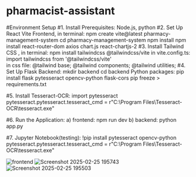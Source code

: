 ﻿# pharmacist-assistant
#Environment Setup
#1. Install Prerequisites: Node.js, python
#2. Set Up React Vite Frontend, in terminal: npm create vite@latest pharmacy-management-system
                                           cd pharmacy-management-system
                                           npm install
                                           npm install react-router-dom axios chart.js react-chartjs-2
#3. Install Tailwind CSS , in terminal: npm install tailwindcss @tailwindcss/vite
                           in vite.config.ts: import tailwindcss from '@tailwindcss/vite'             
                           in css file: @tailwind base;
                                        @tailwind components;
                                        @tailwind utilities;
#4. Set Up Flask Backend: mkdir backend
                        cd backend
                        Python packages: pip install flask pytesseract opencv-python flask-cors
                   pip freeze > requirements.txt

#5. Install Tesseract-OCR: import pytesseract
                           pytesseract.pytesseract.tesseract_cmd = r"C:\Program Files\Tesseract-OCR\tesseract.exe" 

#6. Run the Application: a) frontend: npm run dev
                         b) backend:  python app.py

#7. Jupyter Notebook(testing): !pip install pytesseract opencv-python
                            pytesseract.pytesseract.tesseract_cmd = r"C:\Program Files\Tesseract-OCR\tesseract.exe"




   
![frontend](https://github.com/user-attachments/assets/6464cf3c-08dd-4f36-80cd-394c7fda0c56)
![Screenshot 2025-02-25 195743](https://github.com/user-attachments/assets/b1d499ab-e9b5-48c6-b442-98640e893fde)
![Screenshot 2025-02-25 195503](https://github.com/user-attachments/assets/4a9647b8-5c3b-4a3d-9c16-ec16227fc4aa)
